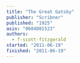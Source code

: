 ```yaml
---
title: "The Great Gatsby"
publisher: "Scribner"
published: "1925"
asin: "0684801523"
authors:
  - f-scott-fitzgerald
started: "2011-06-19"
finished: "2011-06-19"
---
```

